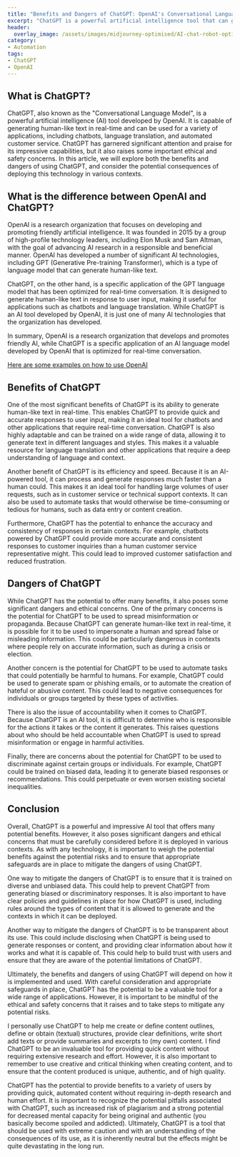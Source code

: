 ```yaml
---
title: "Benefits and Dangers of ChatGPT: OpenAI's Conversational Language Model"
excerpt: "ChatGPT is a powerful artificial intelligence tool that can generate human-like text in real-time. It has many potential benefits, including the ability to provide quick and accurate responses, adaptability, efficiency, and improved accuracy and consistency. However, it also raises concerns about spreading misinformation, automating harmful tasks, accountability, and discrimination."
header:
  overlay_image: /assets/images/midjourney-optimised/AI-chat-robot-optimised.webp
category: 
- Automation
tags:
- ChatGPT
- OpenAI
---
```


## What is ChatGPT?

ChatGPT, also known as the "Conversational Language Model", is a powerful artificial intelligence (AI) tool developed by OpenAI. It is capable of generating human-like text in real-time and can be used for a variety of applications, including chatbots, language translation, and automated customer service. ChatGPT has garnered significant attention and praise for its impressive capabilities, but it also raises some important ethical and safety concerns. In this article, we will explore both the benefits and dangers of using ChatGPT, and consider the potential consequences of deploying this technology in various contexts.

## What is the difference between OpenAI and ChatGPT?

OpenAI is a research organization that focuses on developing and promoting friendly artificial intelligence. It was founded in 2015 by a group of high-profile technology leaders, including Elon Musk and Sam Altman, with the goal of advancing AI research in a responsible and beneficial manner. OpenAI has developed a number of significant AI technologies, including GPT (Generative Pre-training Transformer), which is a type of language model that can generate human-like text.

ChatGPT, on the other hand, is a specific application of the GPT language model that has been optimized for real-time conversation. It is designed to generate human-like text in response to user input, making it useful for applications such as chatbots and language translation. While ChatGPT is an AI tool developed by OpenAI, it is just one of many AI technologies that the organization has developed.

In summary, OpenAI is a research organization that develops and promotes friendly AI, while ChatGPT is a specific application of an AI language model developed by OpenAI that is optimized for real-time conversation.

[Here are some examples on how to use OpenAI](https://beta.openai.com/examples)

## Benefits of ChatGPT

One of the most significant benefits of ChatGPT is its ability to generate human-like text in real-time. This enables ChatGPT to provide quick and accurate responses to user input, making it an ideal tool for chatbots and other applications that require real-time conversation. ChatGPT is also highly adaptable and can be trained on a wide range of data, allowing it to generate text in different languages and styles. This makes it a valuable resource for language translation and other applications that require a deep understanding of language and context.

Another benefit of ChatGPT is its efficiency and speed. Because it is an AI-powered tool, it can process and generate responses much faster than a human could. This makes it an ideal tool for handling large volumes of user requests, such as in customer service or technical support contexts. It can also be used to automate tasks that would otherwise be time-consuming or tedious for humans, such as data entry or content creation.

Furthermore, ChatGPT has the potential to enhance the accuracy and consistency of responses in certain contexts. For example, chatbots powered by ChatGPT could provide more accurate and consistent responses to customer inquiries than a human customer service representative might. This could lead to improved customer satisfaction and reduced frustration.

## Dangers of ChatGPT

While ChatGPT has the potential to offer many benefits, it also poses some significant dangers and ethical concerns. One of the primary concerns is the potential for ChatGPT to be used to spread misinformation or propaganda. Because ChatGPT can generate human-like text in real-time, it is possible for it to be used to impersonate a human and spread false or misleading information. This could be particularly dangerous in contexts where people rely on accurate information, such as during a crisis or election.

Another concern is the potential for ChatGPT to be used to automate tasks that could potentially be harmful to humans. For example, ChatGPT could be used to generate spam or phishing emails, or to automate the creation of hateful or abusive content. This could lead to negative consequences for individuals or groups targeted by these types of activities.

There is also the issue of accountability when it comes to ChatGPT. Because ChatGPT is an AI tool, it is difficult to determine who is responsible for the actions it takes or the content it generates. This raises questions about who should be held accountable when ChatGPT is used to spread misinformation or engage in harmful activities.

Finally, there are concerns about the potential for ChatGPT to be used to discriminate against certain groups or individuals. For example, ChatGPT could be trained on biased data, leading it to generate biased responses or recommendations. This could perpetuate or even worsen existing societal inequalities.

## Conclusion

Overall, ChatGPT is a powerful and impressive AI tool that offers many potential benefits. However, it also poses significant dangers and ethical concerns that must be carefully considered before it is deployed in various contexts. As with any technology, it is important to weigh the potential benefits against the potential risks and to ensure that appropriate safeguards are in place to mitigate the dangers of using ChatGPT.

One way to mitigate the dangers of ChatGPT is to ensure that it is trained on diverse and unbiased data. This could help to prevent ChatGPT from generating biased or discriminatory responses. It is also important to have clear policies and guidelines in place for how ChatGPT is used, including rules around the types of content that it is allowed to generate and the contexts in which it can be deployed.

Another way to mitigate the dangers of ChatGPT is to be transparent about its use. This could include disclosing when ChatGPT is being used to generate responses or content, and providing clear information about how it works and what it is capable of. This could help to build trust with users and ensure that they are aware of the potential limitations of ChatGPT.

Ultimately, the benefits and dangers of using ChatGPT will depend on how it is implemented and used. With careful consideration and appropriate safeguards in place, ChatGPT has the potential to be a valuable tool for a wide range of applications. However, it is important to be mindful of the ethical and safety concerns that it raises and to take steps to mitigate any potential risks.

I personally use ChatGPT to help me create or define content outlines, define or obtain (textual) structures, provide clear definitions, write short add texts or provide summaries and excerpts to (my own) content. I find ChatGPT to be an invaluable tool for providing quick content without requiring extensive research and effort. However, it is also important to remember to use creative and critical thinking when creating content, and to ensure that the content produced is unique, authentic, and of high quality.

ChatGPT has the potential to provide benefits to a variety of users by providing quick, automated content without requiring in-depth research and human effort. It is important to recognize the potential pitfalls associated with ChatGPT, such as increased risk of plagiarism and a strong potential for decreased mental capacity for being original and authentic (you basically become spoiled and addicted). Ultimately, ChatGPT is a tool that should be used with extreme caution and with an understanding of the consequences of its use, as it is inherently neutral but the effects might be quite devastating in the long run. 
